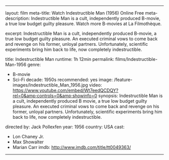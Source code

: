 ---

layout: film
meta-title: Watch Indestructible Man (1956) Online Free
meta-description:  Indestructible Man is a cult, independently produced B-movie, a true low budget guilty pleasure. Watch more B-movies at La Filmothèque.

excerpt: Indestructible Man is a cult, independently produced B-movie, a true low budget guilty pleasure.  An executed criminal vows to come back and revenge on his former, unloyal partners. Unfortunately, scientific experiments bring him back to life, now completely indestructible.

title: Indestructible Man
runtime:  1h 12min
permalink: films/Indestructible-Man-1956
genre:
- B-movie
- Sci-Fi
decade: 1950s
recommended: yes
image: /feature-images/Indestructible_Man_1956.jpg
video: https://www.youtube.com/embed/Wt7eedQCDQY?rel=0&amp;controls=0&amp;showinfo=0
synopsis: Indestructible Man is a cult, independently produced B movie, a true low budget guilty pleasure.  An executed criminal vows to come back and revenge on his former, unloyal partners. Unfortunately, scientific experiments bring him back to life, now completely indestructible.

directed by: Jack Pollexfen
year: 1956
country: USA
cast:
- Lon Chaney Jr.
- Max Showalter
- Marian Carr
imdb: http://www.imdb.com/title/tt0049363/

---